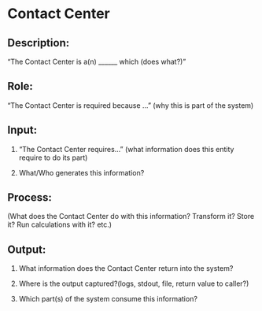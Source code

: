 # Contact Center

## Description:

“The Contact Center is a(n) ______ which (does what?)”

## Role:

“The Contact Center is required because …” (why this is part of the system)

## Input:

1. “The Contact Center requires…” (what information does this entity require to do its part)

2. What/Who generates this information?

## Process:

(What does the Contact Center do with this information? Transform it? Store it? Run calculations with it? etc.)

## Output:

1. What information does the Contact Center return into the system? 

2. Where is the output captured?(logs, stdout, file, return value to caller?) 

3. Which part(s) of the system consume this information?